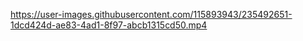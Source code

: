

https://user-images.githubusercontent.com/115893943/235492651-1dcd424d-ae83-4ad1-8f97-abcb1315cd50.mp4

